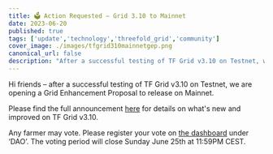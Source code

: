 ```yaml
---
title: 🗳 Action Requested – Grid 3.10 to Mainnet
date: 2023-06-20
published: true
tags: ['update','technology','threefold_grid','community']
cover_image: ./images/tfgrid310mainnetgep.png
canonical_url: false
description: "After a successful testing of TF Grid v3.10 on Testnet, we are opening a Grid Enhancement Proposal to release on Mainnet."
---
```


Hi friends – after a successful testing of TF Grid v3.10 on Testnet, we are opening a Grid Enhancement Proposal to release on Mainnet.

Please find the full announcement [here](https://forum.threefold.io/t/gep-for-grid-3-10-on-mainnet/3985) for details on what's new and improved on TF Grid v3.10.

Any farmer may vote. Please register your vote on [the dashboard](https://dashboard.grid.tf/) under ‘DAO’. The voting period will close Sunday June 25th at 11:59PM CEST.